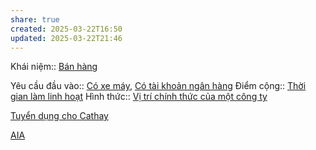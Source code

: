 ```yaml
---
share: true
created: 2025-03-22T16:50
updated: 2025-03-22T21:46
---
```

Khái niệm:: [Bán hàng](../../../../%E2%9A%A1Hi%E1%BB%83u%20bi%E1%BA%BFt%20s%C3%A2u/%CE%9E%20Kh%C3%A1i%20ni%E1%BB%87m/B%C3%A1n%20h%C3%A0ng.md)

Yêu cầu đầu vào:: [Có xe máy](../../1%20Y%C3%AAu%20c%E1%BA%A7u%20%C4%91%E1%BA%A7u%20v%C3%A0o/C%C3%B3%20xe%20m%C3%A1y.md), [Có tài khoản ngân hàng](../../1%20Y%C3%AAu%20c%E1%BA%A7u%20%C4%91%E1%BA%A7u%20v%C3%A0o/C%C3%B3%20t%C3%A0i%20kho%E1%BA%A3n%20ng%C3%A2n%20h%C3%A0ng.md)
Điểm cộng:: [Thời gian làm linh hoạt](../../1%20Y%C3%AAu%20c%E1%BA%A7u%20%C4%91%E1%BA%A7u%20v%C3%A0o/Theo%20th%E1%BB%9Di%20gian/Th%E1%BB%9Di%20gian%20l%C3%A0m%20linh%20ho%E1%BA%A1t.md)
Hình thức:: [Vị trí chính thức của một công ty](../../2%20H%C3%ACnh%20th%E1%BB%A9c/V%E1%BB%8B%20tr%C3%AD%20ch%C3%ADnh%20th%E1%BB%A9c%20c%E1%BB%A7a%20m%E1%BB%99t%20c%C3%B4ng%20ty.md)

[Tuyển dụng cho Cathay](../../../../%F0%9F%93%90D%E1%BB%B1%20%C3%A1n/Ch%E1%BA%A1y%20ch%E1%BB%89%20ti%C3%AAu/L%C3%A0m%20nh%C3%A2n%20s%E1%BB%B1%20th%E1%BA%ADt/B%E1%BA%A3o%20hi%E1%BB%83m/T%C3%A0i%20li%E1%BB%87u/Tuy%E1%BB%83n%20d%E1%BB%A5ng/Tuy%E1%BB%83n%20d%E1%BB%A5ng%20cho%20Cathay.md)

[AIA](https://anyflip.com/tyfpi/vyzp/basic)
